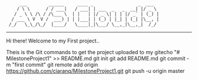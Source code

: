         ___        ______     ____ _                 _  ___  
        / \ \      / / ___|   / ___| | ___  _   _  __| |/ _ \ 
       / _ \ \ /\ / /\___ \  | |   | |/ _ \| | | |/ _` | (_) |
      / ___ \ V  V /  ___) | | |___| | (_) | |_| | (_| |\__, |
     /_/   \_\_/\_/  |____/   \____|_|\___/ \__,_|\__,_|  /_/ 
 ----------------------------------------------------------------- 


Hi there! Welcome to my First project..

Theis is the Git commands to get the project uploaded to my  gitecho "# MilestoneProject1" >> README.md
git init
git add README.md
git commit -m "first commit"
git remote add origin https://github.com/ciaranq/MilestoneProject1.git
git push -u origin master



